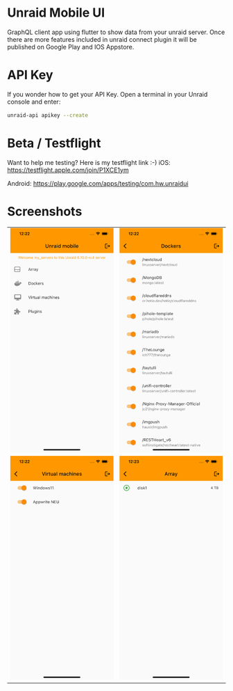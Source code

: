 # Unraid Mobile UI

GraphQL client app using flutter to show data from your unraid server.
Once there are more features included in unraid connect plugin it will be published on Google Play and IOS Appstore.

# API Key

If you wonder how to get your API Key.
Open a terminal in your Unraid console and enter:
```sh
unraid-api apikey --create
```

# Beta / Testflight
Want to help me testing? Here is my testflight link :-)
iOS:
https://testflight.apple.com/join/P1XCE1ym

Android:
https://play.google.com/apps/testing/com.hw.unraidui

# Screenshots
<table>
    <tr>
        <td>
            <img src="https://github.com/s3ppo/unraid_mobile_ui/blob/main/assets/main.png" width="300">
        </td>
        <td>
            <img src="https://github.com/s3ppo/unraid_mobile_ui/blob/main/assets/dockers.png" width="300">
        </td>
    <tr>
    <tr>
        <td>
            <img src="https://github.com/s3ppo/unraid_mobile_ui/blob/main/assets/vms.png" width="300">
        </td>
        <td>
            <img src="https://github.com/s3ppo/unraid_mobile_ui/blob/main/assets/array.png" width="300">
        </td>
    </tr>
</table>